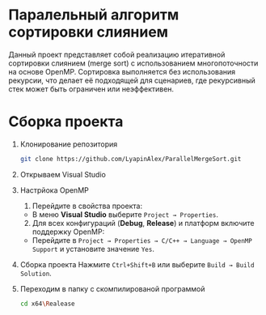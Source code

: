 # Паралельный алгоритм сортировки слиянием
Данный проект представляет собой реализацию итеративной сортировки слиянием (merge sort) с использованием многопоточности на основе OpenMP. Сортировка выполняется без использования рекурсии, что делает её подходящей для сценариев, где рекурсивный стек может быть ограничен или неэффективен.

# Сборка проекта
1. Клонирование репозитория
    ```bash
   git clone https://github.com/LyapinAlex/ParallelMergeSort.git
     ```
2. Открываем Visual Studio
3. Настрйока OpenMP
    1. Перейдите в свойства проекта:
   - В меню **Visual Studio** выберите `Project → Properties`.

    2. Для всех конфигураций (**Debug**, **Release**) и платформ включите поддержку OpenMP:
   - Перейдите в `Project → Properties → C/C++ → Language → OpenMP Support` и установите значение `Yes`.
5. Сборка проекта
     Нажмите `Ctrl+Shift+B` или выберите `Build → Build Solution`.
6. Переходим в папку с скомпилированой программой
   ```bash
   cd x64\Realease
     ```
